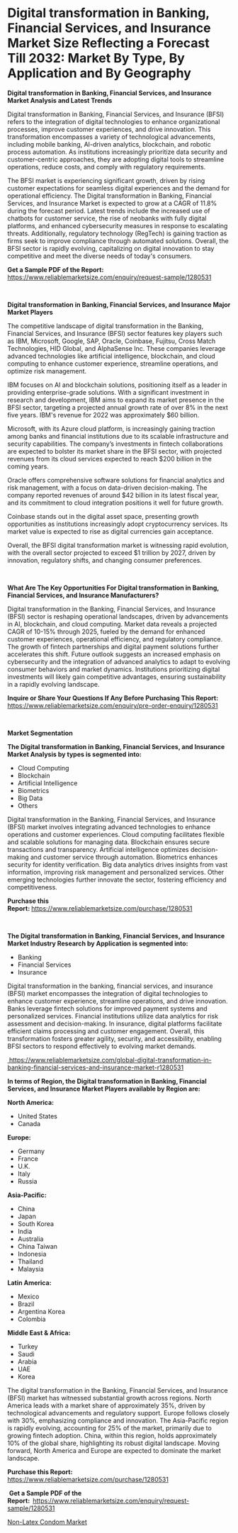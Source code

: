 <p><h1>Digital transformation in Banking, Financial Services, and Insurance Market Size Reflecting a Forecast Till 2032: Market By Type, By Application and By Geography</h1></p><p><strong>Digital transformation in Banking, Financial Services, and Insurance Market Analysis and Latest Trends</strong></p>
<p><p>Digital transformation in Banking, Financial Services, and Insurance (BFSI) refers to the integration of digital technologies to enhance organizational processes, improve customer experiences, and drive innovation. This transformation encompasses a variety of technological advancements, including mobile banking, AI-driven analytics, blockchain, and robotic process automation. As institutions increasingly prioritize data security and customer-centric approaches, they are adopting digital tools to streamline operations, reduce costs, and comply with regulatory requirements.</p><p>The BFSI market is experiencing significant growth, driven by rising customer expectations for seamless digital experiences and the demand for operational efficiency. The Digital transformation in Banking, Financial Services, and Insurance Market is expected to grow at a CAGR of 11.8% during the forecast period. Latest trends include the increased use of chatbots for customer service, the rise of neobanks with fully digital platforms, and enhanced cybersecurity measures in response to escalating threats. Additionally, regulatory technology (RegTech) is gaining traction as firms seek to improve compliance through automated solutions. Overall, the BFSI sector is rapidly evolving, capitalizing on digital innovation to stay competitive and meet the diverse needs of today's consumers.</p></p>
<p><strong>Get a Sample PDF of the Report:&nbsp;</strong> <a href="https://www.reliablemarketsize.com/enquiry/request-sample/1280531?utm_campaign=1103&utm_medium=2&utm_source=Github&utm_content=ia&utm_term=24032025&utm_id=digital-transformation-in-banking-financial-services-and-insurance">https://www.reliablemarketsize.com/enquiry/request-sample/1280531</a></p>
<p>&nbsp;</p>
<p><strong>Digital transformation in Banking, Financial Services, and Insurance Major Market Players</strong></p>
<p><p>The competitive landscape of digital transformation in the Banking, Financial Services, and Insurance (BFSI) sector features key players such as IBM, Microsoft, Google, SAP, Oracle, Coinbase, Fujitsu, Cross Match Technologies, HID Global, and AlphaSense Inc. These companies leverage advanced technologies like artificial intelligence, blockchain, and cloud computing to enhance customer experience, streamline operations, and optimize risk management.</p><p>IBM focuses on AI and blockchain solutions, positioning itself as a leader in providing enterprise-grade solutions. With a significant investment in research and development, IBM aims to expand its market presence in the BFSI sector, targeting a projected annual growth rate of over 8% in the next five years. IBM's revenue for 2022 was approximately $60 billion.</p><p>Microsoft, with its Azure cloud platform, is increasingly gaining traction among banks and financial institutions due to its scalable infrastructure and security capabilities. The company’s investments in fintech collaborations are expected to bolster its market share in the BFSI sector, with projected revenues from its cloud services expected to reach $200 billion in the coming years.</p><p>Oracle offers comprehensive software solutions for financial analytics and risk management, with a focus on data-driven decision-making. The company reported revenues of around $42 billion in its latest fiscal year, and its commitment to cloud integration positions it well for future growth.</p><p>Coinbase stands out in the digital asset space, presenting growth opportunities as institutions increasingly adopt cryptocurrency services. Its market value is expected to rise as digital currencies gain acceptance.</p><p>Overall, the BFSI digital transformation market is witnessing rapid evolution, with the overall sector projected to exceed $1 trillion by 2027, driven by innovation, regulatory shifts, and changing consumer preferences.</p></p>
<p>&nbsp;</p>
<p><strong>What Are The Key Opportunities For Digital transformation in Banking, Financial Services, and Insurance Manufacturers?</strong></p>
<p><p>Digital transformation in the Banking, Financial Services, and Insurance (BFSI) sector is reshaping operational landscapes, driven by advancements in AI, blockchain, and cloud computing. Market data reveals a projected CAGR of 10-15% through 2025, fueled by the demand for enhanced customer experiences, operational efficiency, and regulatory compliance. The growth of fintech partnerships and digital payment solutions further accelerates this shift. Future outlook suggests an increased emphasis on cybersecurity and the integration of advanced analytics to adapt to evolving consumer behaviors and market dynamics. Institutions prioritizing digital investments will likely gain competitive advantages, ensuring sustainability in a rapidly evolving landscape.</p></p>
<p><strong>Inquire or Share Your Questions If Any Before Purchasing This Report:</strong> <a href="https://www.reliablemarketsize.com/enquiry/pre-order-enquiry/1280531?utm_campaign=1103&utm_medium=2&utm_source=Github&utm_content=ia&utm_term=24032025&utm_id=digital-transformation-in-banking-financial-services-and-insurance">https://www.reliablemarketsize.com/enquiry/pre-order-enquiry/1280531</a></p>
<p>&nbsp;</p>
<p><strong>Market Segmentation</strong></p>
<p><strong>The Digital transformation in Banking, Financial Services, and Insurance Market Analysis by types is segmented into:</strong></p>
<p><ul><li>Cloud Computing</li><li>Blockchain</li><li>Artificial Intelligence</li><li>Biometrics</li><li>Big Data</li><li>Others</li></ul></p>
<p><p>Digital transformation in the Banking, Financial Services, and Insurance (BFSI) market involves integrating advanced technologies to enhance operations and customer experiences. Cloud computing facilitates flexible and scalable solutions for managing data. Blockchain ensures secure transactions and transparency. Artificial intelligence optimizes decision-making and customer service through automation. Biometrics enhances security for identity verification. Big data analytics drives insights from vast information, improving risk management and personalized services. Other emerging technologies further innovate the sector, fostering efficiency and competitiveness.</p></p>
<p><strong>Purchase this Report:&nbsp;</strong><a href="https://www.reliablemarketsize.com/purchase/1280531?utm_campaign=1103&utm_medium=2&utm_source=Github&utm_content=ia&utm_term=24032025&utm_id=digital-transformation-in-banking-financial-services-and-insurance">https://www.reliablemarketsize.com/purchase/1280531</a></p>
<p>&nbsp;</p>
<p><strong>The Digital transformation in Banking, Financial Services, and Insurance Market Industry Research by Application is segmented into:</strong></p>
<p><ul><li>Banking</li><li>Financial Services</li><li>Insurance</li></ul></p>
<p><p>Digital transformation in the banking, financial services, and insurance (BFSI) market encompasses the integration of digital technologies to enhance customer experience, streamline operations, and drive innovation. Banks leverage fintech solutions for improved payment systems and personalized services. Financial institutions utilize data analytics for risk assessment and decision-making. In insurance, digital platforms facilitate efficient claims processing and customer engagement. Overall, this transformation fosters greater agility, security, and accessibility, enabling BFSI sectors to respond effectively to evolving market demands.</p></p>
<p><a href="https://www.reliablemarketsize.com/global-digital-transformation-in-banking-financial-services-and-insurance-market-r1280531?utm_campaign=1103&utm_medium=2&utm_source=Github&utm_content=ia&utm_term=24032025&utm_id=digital-transformation-in-banking-financial-services-and-insurance">&nbsp;https://www.reliablemarketsize.com/global-digital-transformation-in-banking-financial-services-and-insurance-market-r1280531</a></p>
<p><strong>In terms of Region, the Digital transformation in Banking, Financial Services, and Insurance Market Players available by Region are:</strong></p>
<p>
    <p> <strong> North America: </strong>
        <ul>
            <li>United States</li>
            <li>Canada</li>
        </ul>
        </p> 
    <p> <strong> Europe: </strong>
        <ul>
            <li>Germany</li>
            <li>France</li>
            <li>U.K.</li>
            <li>Italy</li>
            <li>Russia</li>
        </ul>
        </p> 
    <p> <strong> Asia-Pacific: </strong>
        <ul>
            <li>China</li>
            <li>Japan</li>
            <li>South Korea</li>
            <li>India</li>
            <li>Australia</li>
            <li>China Taiwan</li>
            <li>Indonesia</li>
            <li>Thailand</li>
            <li>Malaysia</li>
        </ul>
        </p> 
    <p> <strong> Latin America: </strong>
        <ul>
            <li>Mexico</li>
            <li>Brazil</li>
            <li>Argentina Korea</li>
            <li>Colombia</li>
        </ul>
        </p> 
    <p> <strong> Middle East & Africa: </strong>
        <ul>
            <li>Turkey</li>
            <li>Saudi</li>
            <li>Arabia</li>
            <li>UAE</li>
            <li>Korea</li>
        </ul>
    </p>
    </p>
<p><p>The digital transformation in the Banking, Financial Services, and Insurance (BFSI) market has witnessed substantial growth across regions. North America leads with a market share of approximately 35%, driven by technological advancements and regulatory support. Europe follows closely with 30%, emphasizing compliance and innovation. The Asia-Pacific region is rapidly evolving, accounting for 25% of the market, primarily due to growing fintech adoption. China, within this region, holds approximately 10% of the global share, highlighting its robust digital landscape. Moving forward, North America and Europe are expected to dominate the market landscape.</p></p>
<p><strong>Purchase this Report: </strong><a href="https://www.reliablemarketsize.com/purchase/1280531?utm_campaign=1103&utm_medium=2&utm_source=Github&utm_content=ia&utm_term=24032025&utm_id=digital-transformation-in-banking-financial-services-and-insurance">https://www.reliablemarketsize.com/purchase/1280531</a></p>
<p>&nbsp;<strong>Get a Sample PDF of the Report:&nbsp;&nbsp;</strong><a href="https://www.reliablemarketsize.com/enquiry/request-sample/1280531?utm_campaign=1103&utm_medium=2&utm_source=Github&utm_content=ia&utm_term=24032025&utm_id=digital-transformation-in-banking-financial-services-and-insurance">https://www.reliablemarketsize.com/enquiry/request-sample/1280531</a></p>
<p><strong></strong></p>
<p><p><a href="https://github.com/gdfhhhj/Market-Research-Report-List-7/blob/main/non-latex-condom-market.md?utm_campaign=1103&utm_medium=2&utm_source=Github&utm_content=ia&utm_term=24032025&utm_id=digital-transformation-in-banking-financial-services-and-insurance">Non-Latex Condom Market</a></p></p>